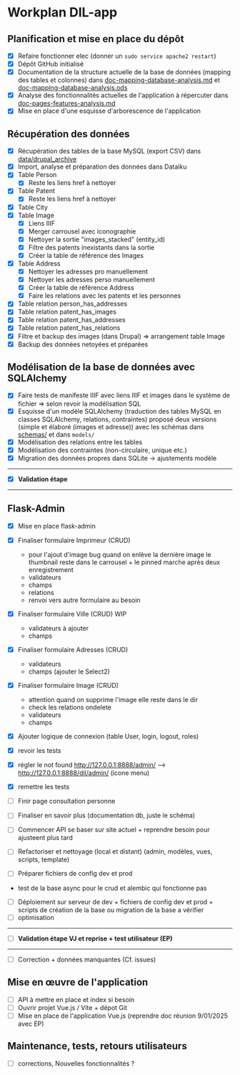 # Workplan DIL-app

## Planification et mise en place du dépôt

- [X] Refaire fonctionner elec (donner un `sudo service apache2 restart`)
- [X] Dépôt GitHub initialisé
- [X] Documentation de la structure actuelle de la base de données (mapping des tables et colonnes) dans [doc-mapping-database-analysis.md](Analysis/doc-mapping-database-analysis.md) et [doc-mapping-database-analysis.ods](Analysis/doc-mapping-database-analysis.ods)
- [X] Analyse des fonctionnalités actuelles de l'application à répercuter dans [doc-pages-features-analysis.md](Analysis/doc-pages-features-analysis.md)
- [X] Mise en place d'une esquisse d'arborescence de l'application

## Récupération des données

- [X] Récupération des tables de la base MySQL (export CSV) dans [data/drupal_archive](../../data/drupal_archive)
- [X] Import, analyse et préparation des données dans Dataiku
- [X] Table Person
  - [X] Reste les liens href à nettoyer
- [X] Table Patent
  - [X] Reste les liens href à nettoyer
- [X] Table City
- [X] Table Image
  - [X] Liens IIIF 
  - [X] Merger carrousel avec iconographie
  - [X] Nettoyer la sortie "images_stacked" (entity_id)
  - [X] Filtre des patents inexistants dans la sortie
  - [X] Créer la table de référence des Images
- [X] Table Address
  - [X] Nettoyer les adresses pro manuellement
  - [X] Nettoyer les adresses perso manuellement
  - [X] Créer la table de référence Address
  - [X] Faire les relations avec les patents et les personnes
- [X] Table relation person_has_addresses
- [X] Table relation patent_has_images
- [X] Table relation patent_has_addresses
- [X] Table relation patent_has_relations
- [X] Filtre et backup des images (dans Drupal) => arrangement table Image
- [X] Backup des données netoyées et préparées

## Modélisation de la base de données avec SQLAlchemy

- [X] Faire tests de manifeste IIIF avec liens IIIF et images dans le système de fichier => selon revoir la modélisation SQL
- [X] Esquisse d'un modèle SQLAlchemy (traduction des tables MySQL en classes SQLAlchemy, relations, contraintes) proposé deux versions (simple et élaboré (images et adresse)) avec les schémas dans [schemas/](Proposal/schemas) et dans `models/`
- [X] Modélisation des relations entre les tables
- [X] Modélisation des contraintes (non-circulaire, unique etc.)
- [X] Migration des données propres dans SQLite -> ajustements modèle

---
- [X] **Validation étape**
---

## Flask-Admin

- [X] Mise en place flask-admin


- [X] Finaliser formulaire Imprimeur (CRUD)
    - pour l'ajout d'image bug quand on enlève la dernière image le thumbnail reste dans le carrousel + le pinned marche après deux enregistrement
    - validateurs
    - champs
    - relations
    - renvoi vers autre formulaire au besoin
- [X] Finaliser formulaire Ville (CRUD) WIP
  - validateurs à ajouter
  - champs
- [X] Finaliser formulaire Adresses (CRUD)
  - validateurs
  - champs (ajouter le Select2)
- [X] Finaliser formulaire Image (CRUD)
  - attention quand on supprime l'image elle reste dans le dir
  - check les relations ondelete
  - validateurs
  - champs
- [X] Ajouter logique de connexion (table User, login, logout, roles)
- [X] revoir les tests
- [X] régler le not found http://127.0.0.1:8888/admin/ --> http://127.0.0.1:8888/dil/admin/ (icone menu)
- [X] remettre les tests
- [ ] Finir page consultation personne
- [ ] Finaliser en savoir plus (documentation db, juste le schéma)
- [ ] Commencer API se baser sur site actuel + reprendre besoin pour ajusteent plus tard
- [ ] Refactoriser et nettoyage (local et distant) (admin, modèles, vues, scripts, template)
- [ ] Préparer fichiers de config dev et prod
- test de la base async pour le crud et alembic qui fonctionne pas
- [ ] Déploiement sur serveur de dev + fichiers de config dev et prod + scripts de création de la base ou migration de la base a vérifier
- [ ] optimisation
---
- [ ] **Validation étape VJ et reprise + test utilisateur (EP)**
---
- [ ] Correction + données manquantes (Cf. issues)

## Mise en œuvre de l'application

- [ ] API à mettre en place et index si besoin
- [ ] Ouvrir projet Vue.js / Vite + dépot Git
- [ ] Mise en place de l'application Vue.js (reprendre doc réunion 9/01/2025 avec EP)

## Maintenance, tests, retours utilisateurs

- [ ] corrections, Nouvelles fonctionnalités ?